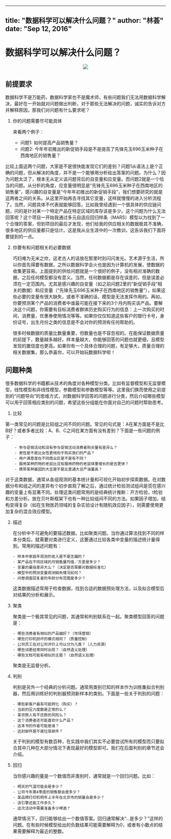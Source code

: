  ---
 title: "数据科学可以解决什么问题？"
 author: "林荟"
 date: "Sep 12, 2016"
  ---
  
# 数据科学可以解决什么问题？
  
 
 <p align="center">
   <img src="http://linhui.org/images/Jokes/jokeBayes.png"   />
 </p>
 
## 前提要求
 
 数据科学不是万能药，数据科学家也不是魔术师，有些问题我们无法用数据科学解决，最好在一开始就对问题做出判断，对于那些无法解决的问题，诚实的告诉对方并解释原因，那我们对问题有什么要求呢？
 
 1. 你的问题需要尽可能具体
 
      来看两个例子：
 
       - 问题1: 如何提高产品销售量？
       - 问题2: 今年年初推出的新促销手段是不是提高了先锋先玉696玉米种子在西南地区的销售量？
 
  比较上面这两个问题，大家是不是很快能发现它们的差别？问题1从语法上是个正确的问题，但从解决的角度，并不是一个能够用分析给出答案的问题。为什么？因为问题太泛了，根本无从定义该问题背后的自变量和应变量。而问题2就是一个恰当的问题。从分析的角度，应变量很明显是“先锋先玉696玉米种子在西南地区的销售量”，感兴趣的自变量是“今年年初推出的新促销手段”，我们想要研究的就是这两者之间的关系。从这里开始再去寻找其它变量，这样就慢慢的进入分析流程了。当然，问题具体不代表就能够回答。比如我曾经遇到一个很具体的供应链问题，问的是针对某一个特定产品在特定区域的库存该是多少。这个问题为什么无法回答呢？这个项目一开始我通过多元自适应回归样条（MARS）模型以为找到了一个合理的答案，但到项目的最后才发现，他们给我的供应相关的数据极其不准确，很多地区的供应量都只是估计。这是我从业生涯中的一次教训，这告诉我们下面将要提到的一点。
 
 2. 你要有和问题相关的必要数据
 
       巧妇难为无米之炊，这老古人的话放在那里时刻闪闪发光。艺术源于生活，所以你首先得要有数据，之所以数据科学会火也是因为计算机的发展，使数据的收集更容易。上面提到的供给问题就是一个很好的例子，没有相对准确的数据，之后任何模型都没有意义。当然，任何数据都是存在误差的，但是误差必须在一定范围内。尤其是感兴趣的自变量（如之前问题2里的“新促销手段”相关的数据）和应变量（“先锋先玉696玉米种子在西南地区的销售量”），如果这些必要的变量有很大缺失，或者不准确的话，模型是无法发挥作用的。再如，你要预测某个产品的消费者中谁最可能在接下来的3个月内购买该产品。要解决这个问题，你需要有目标消费者群体历史购买行为的信息：上一次购买的时间，消费量，优惠券使用情况等等。如果你仅仅知道这些客户的银行卡号，身份证号，出生月份之类的信息是不会对你的预测有任何帮助的。
 
       很多时候数据的质量比数量重要，但数量也是不容忽视的。在能保证数据质量的前提下，数量越多越好。样本量越大，你能够回答的问题也就更细，且模型发现的置信度也更高。如果你有一个具体合理的问题，有足够大，质量合理的相关数据集，那么恭喜你，可以开始玩数据科学啦！
 
## 问题种类
 
 很多数据科学的书籍都从技术的角度对各种模型分类。比如有监督模型和无监督模型，线性模型和非线性模型，参数模型和参数模型等等。这里我们换而使用之前提到的“问题导向”的思维方式，对数据科学回答的问题进行分类，然后介绍哪些模型可以用于回答相应类别的问题，希望这些分组能在你面对自己的问题时帮助思考。
 
 1. 比较
 
  第一类常见的问题是比较组之间不同的问题。常见的句式是：A在某方面是不是比B好？或者多者比较：A、B、C之间在某方面有没有差别？下面是一些问题的例子：
 
        - 参与促销活动和没有参与促销活动消费者购买量有差异么？
        - 男性是不是比女性更倾向于购买我们的产品？
        - 用户满意度在不同商业区是不是有不同？
        - 服用某种药物的老鼠比没有服用药物的老鼠体重增长的是否更快？
        - 携带某种基因的大豆是不是比普通大豆产油量高？
        
  对于这类数据，通常从各组观测的基本统计量和可视化开始初步探索数据。在对数据分布和组之间的差异有个初步直观了解之后，通过统计检验测试组间是否在感兴趣的变量上有显著不同。处理这类问题常用的是经典统计推断：开方检验，t检验和方差分析。放在贝叶斯框架下也有一种比较组间不同的方法。如果因子增加，结构变得复杂（如在生物医药领域的复杂实验设计有随机效应因子），则需要使用更加复杂的混合效应模型。
 
 2. 描述
 
    在分析中不可避免的要描述数据。比如聚类问题。当你通过算法找到不同的样本分类后，就需要对类进行定义，这要通过比较各类中变量的描述统计量得到。常用的描述问题有：
 
        - 样本中家庭年观测的收入是不是无偏的？
        - 某产品在不同区域的月销售量均值／方差是多少？
        - 变量的量级差异大么？（决定是否需要对数据标准化）
        - 模型中的预测变量观测缺失情况如何？
        - 问卷调查回复者的年龄分布范围是多少？
        
    这类数据描述常用于检查数据，找到合适的数据预处理方法，以及拟合模型后对结果的分析和展示。
 
 3. 聚类
 
    聚类是一个极其常见的问题，其通常和判别联系在一起。聚类模型回答的问题是：
 
        - 哪些消费者有相似的产品偏好？（市场营销）
        - 哪些打印机损坏的模式相同？（质量控制）
        - 公司员工在对公司评价上可以分为几类？（人力资源）
        - 哪些词更经常同时出现？（自然语义处理）
        - 哪些文档可能有相似的主题？（自然语义处理）
 
    聚类是无监督分析。
 
 4. 判别
 
    判别是另外一个经典的分析问题。通常用类别已知的样本作为训练集拟合判别器，然后用训练好的判别器预测新样本的类别。下面是一些关于判别的问题：
 
        - 哪些新客户最有可能转化（购买）？
        - 当前的压力度数是正常的么？
        - 某贷款人有不还款的风险么？
        - 这个消费者还可能喜欢什么产品？
        - 这本书的作者可能是谁？
        - 这封邮件是不是垃圾邮件？
 
    关于判别的模型有数百种，在实践中我们其实不必要尝试所有的模型而只要拟合其中几种在大部分情况下表现最好的模型即可。我们在后面判别的章节还会介绍。
 
 5. 回归
 
    当你感兴趣的量是一个数值而非类别时，通常就是一个回归问题。比如：
 
        - 明天的气温可能会是多少？
        - 公司今年第4季度的销售额会是多少？
        - 某品牌打印机明年上半年在北京市的销量会是多少？
        - 该引擎还能工作多久？
        - 这次活动中需要准备多少啤酒？
        
    通常情况下，回归能够给出一个数值答案。回归通常解决“...是多少？”这样的问题。在有些时候模型给出的负数结果可能需要解释为0，或者有小数点的结果需要解释为最近的整数。
